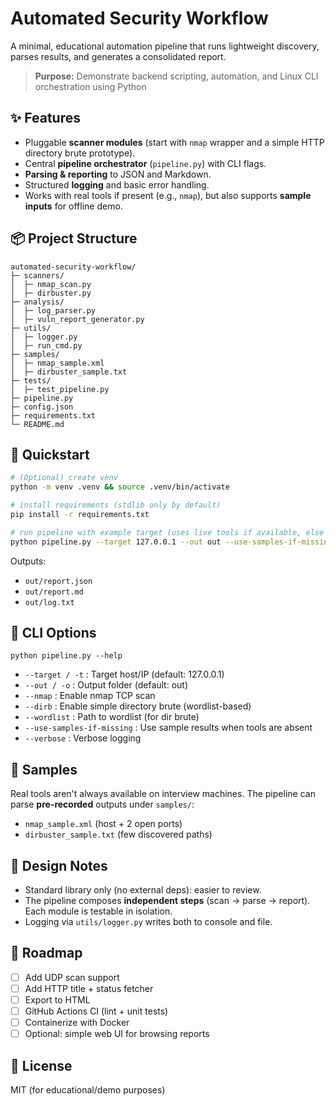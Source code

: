 # Automated Security Workflow

A minimal, educational automation pipeline that runs lightweight discovery, parses results, and generates a consolidated report.

> **Purpose:** Demonstrate backend scripting, automation, and Linux CLI orchestration using Python

## ✨ Features
- Pluggable **scanner modules** (start with `nmap` wrapper and a simple HTTP directory brute prototype).
- Central **pipeline orchestrator** (`pipeline.py`) with CLI flags.
- **Parsing & reporting** to JSON and Markdown.
- Structured **logging** and basic error handling.
- Works with real tools if present (e.g., `nmap`), but also supports **sample inputs** for offline demo.

## 📦 Project Structure
```
automated-security-workflow/
├─ scanners/
│  ├─ nmap_scan.py
│  ├─ dirbuster.py
├─ analysis/
│  ├─ log_parser.py
│  ├─ vuln_report_generator.py
├─ utils/
│  ├─ logger.py
│  ├─ run_cmd.py
├─ samples/
│  ├─ nmap_sample.xml
│  ├─ dirbuster_sample.txt
├─ tests/
│  ├─ test_pipeline.py
├─ pipeline.py
├─ config.json
├─ requirements.txt
└─ README.md
```

## 🚀 Quickstart
```bash
# (Optional) create venv
python -m venv .venv && source .venv/bin/activate

# install requirements (stdlib only by default)
pip install -r requirements.txt

# run pipeline with example target (uses live tools if available, else sample files)
python pipeline.py --target 127.0.0.1 --out out --use-samples-if-missing
```

Outputs:
- `out/report.json`
- `out/report.md`
- `out/log.txt`

## 🧰 CLI Options
```
python pipeline.py --help
```
- `--target / -t` : Target host/IP (default: 127.0.0.1)
- `--out / -o`    : Output folder (default: out)
- `--nmap`        : Enable nmap TCP scan
- `--dirb`        : Enable simple directory brute (wordlist-based)
- `--wordlist`    : Path to wordlist (for dir brute)
- `--use-samples-if-missing` : Use sample results when tools are absent
- `--verbose`     : Verbose logging

## 🧪 Samples
Real tools aren't always available on interview machines. The pipeline can parse **pre-recorded** outputs under `samples/`:
- `nmap_sample.xml` (host + 2 open ports)
- `dirbuster_sample.txt` (few discovered paths)

## 🧱 Design Notes
- Standard library only (no external deps): easier to review.
- The pipeline composes **independent steps** (scan → parse → report). Each module is testable in isolation.
- Logging via `utils/logger.py` writes both to console and file.

## 🧭 Roadmap
- [ ] Add UDP scan support
- [ ] Add HTTP title + status fetcher
- [ ] Export to HTML
- [ ] GitHub Actions CI (lint + unit tests)
- [ ] Containerize with Docker
- [ ] Optional: simple web UI for browsing reports

## 📜 License
MIT (for educational/demo purposes)
